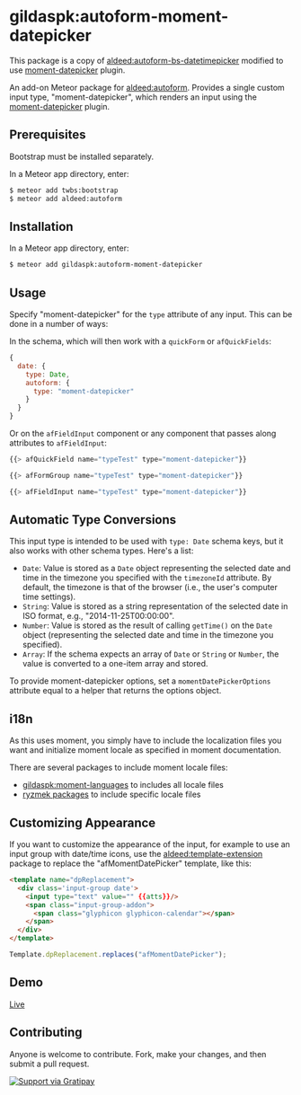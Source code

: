 gildaspk:autoform-moment-datepicker
=========================

This package is a copy of [aldeed:autoform-bs-datetimepicker](https://github.com/aldeed/meteor-autoform-bs-datetimepicker/)
modified to use [moment-datepicker](https://github.com/MakingSense/moment-datepicker) plugin.

An add-on Meteor package for [aldeed:autoform](https://github.com/aldeed/meteor-autoform). Provides a single custom input type, "moment-datepicker", which renders an input using the [moment-datepicker](https://github.com/MakingSense/moment-datepicker) plugin.

## Prerequisites

Bootstrap must be installed separately.

In a Meteor app directory, enter:

```bash
$ meteor add twbs:bootstrap
$ meteor add aldeed:autoform
```

## Installation

In a Meteor app directory, enter:

```bash
$ meteor add gildaspk:autoform-moment-datepicker
```

## Usage

Specify "moment-datepicker" for the `type` attribute of any input. This can be done in a number of ways:

In the schema, which will then work with a `quickForm` or `afQuickFields`:

```js
{
  date: {
    type: Date,
    autoform: {
      type: "moment-datepicker"
    }
  }
}
```

Or on the `afFieldInput` component or any component that passes along attributes to `afFieldInput`:

```js
{{> afQuickField name="typeTest" type="moment-datepicker"}}

{{> afFormGroup name="typeTest" type="moment-datepicker"}}

{{> afFieldInput name="typeTest" type="moment-datepicker"}}
```

## Automatic Type Conversions

This input type is intended to be used with `type: Date` schema keys, but it also works with other schema types. Here's a list:

* `Date`: Value is stored as a `Date` object representing the selected date and time in the timezone you specified with the `timezoneId` attribute. By default, the timezone is that of the browser (i.e., the user's computer time settings).
* `String`: Value is stored as a string representation of the selected date in ISO format, e.g., "2014-11-25T00:00:00".
* `Number`: Value is stored as the result of calling `getTime()` on the `Date` object (representing the selected date and time in the timezone you specified).
* `Array`: If the schema expects an array of `Date` or `String` or `Number`, the value is converted to a one-item array and stored.

To provide moment-datepicker options, set a `momentDatePickerOptions` attribute equal to a helper that returns the options object.

## i18n
As this uses moment, you simply have to include the localization files you want and initialize moment locale as specified in moment documentation.

There are several packages to include moment locale files:

* [gildaspk:moment-languages](https://atmospherejs.com/gildaspk/moment-languages) to includes all locale files
* [ryzmek packages](https://atmospherejs.com/?q=rzymek) to include specific locale files

## Customizing Appearance

If you want to customize the appearance of the input, for example to use an input group with date/time icons, use the [aldeed:template-extension](https://atmospherejs.com/aldeed/template-extension) package to replace the "afMomentDatePicker" template, like this:

```html
<template name="dpReplacement">
  <div class='input-group date'>
    <input type="text" value="" {{atts}}/>
    <span class="input-group-addon">
      <span class="glyphicon glyphicon-calendar"></span>
    </span>
  </div>
</template>
```

```js
Template.dpReplacement.replaces("afMomentDatePicker");
```

## Demo

[Live](http://autoform.meteor.com/types)

## Contributing

Anyone is welcome to contribute. Fork, make your changes, and then submit a pull request.

[![Support via Gratipay](https://cdn.rawgit.com/gratipay/gratipay-badge/2.1.3/dist/gratipay.png)](https://gratipay.com/djhi/)
